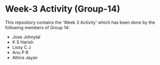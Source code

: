 # Week-3 Activity (Group-14)
This repository contains the 'Week 3 Activity' which has been done by the following members of Group 14:
  * Jose Johnylal
  * K S Harish
  * Lissy C J
  * Anu P R
  * Athira Jayan
